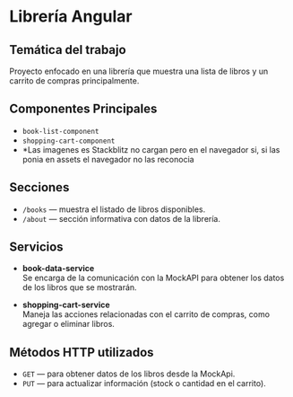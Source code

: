 # Librería Angular

## Temática del trabajo
Proyecto enfocado en una librería que muestra una lista de libros y un carrito de compras principalmente.

## Componentes Principales
- `book-list-component`
- `shopping-cart-component`
- *Las imagenes es Stackblitz no cargan pero en el navegador si, si las ponia en assets el navegador no las reconocia

## Secciones
- `/books` — muestra el listado de libros disponibles.
- `/about` — sección informativa con datos de la librería.

 ## Servicios
- **book-data-service**  
  Se encarga de la comunicación con la MockAPI para obtener los datos de los libros que se mostrarán.

- **shopping-cart-service**  
  Maneja las acciones relacionadas con el carrito de compras, como agregar o eliminar libros.

## Métodos HTTP utilizados
- `GET` — para obtener datos de los libros desde la MockApi.
- `PUT` — para actualizar información (stock o cantidad en el carrito).


